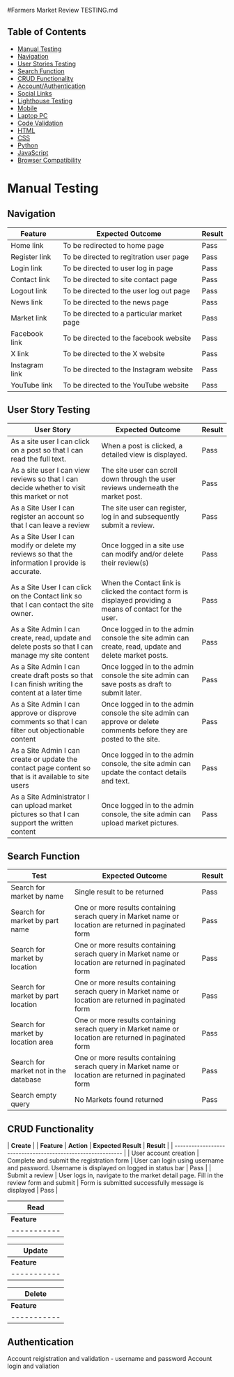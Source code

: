 #Farmers Market Review TESTING.md

## Table of Contents

- [Manual Testing](#manual-testing)
 - [Navigation](#navigation)
 - [User Stories Testing](#user-stories-testing)
 - [Search Function](#search)
 - [CRUD Functionality](#crud-functionality)
 - [Account/Authentication](#account-authentication)
 - [Social Links](#social-links)
- [Lighthouse Testing](#lighthouse-testing)
 - [Mobile](#mobile)
 - [Laptop PC](#Laptop-PC)
- [Code Validation](#code-validation)
 - [HTML](#html)
 - [CSS](#css)
 - [Python](#python)
 - [JavaScript](#javascript)
- [Browser Compatibility](#browser-compatibility)

# Manual Testing
## Navigation

| **Feature** | **Expected Outcome** | **Result** |
| ----------- | -------------------- | -------- |
| Home link | To be redirected to home page | Pass |
| Register link | To be directed to regitration user page | Pass |
| Login link | To be directed to user log in page | Pass |
| Contact link | To be directed to site contact page | Pass |
| Logout link | To be directed to the user log out page | Pass |
| News link | To be directed to the news page | Pass |
| Market link | To be directed to a particular market page | Pass |
| Facebook link | To be directed to the facebook website | Pass |
| X link | To be directed to the X website | Pass |
| Instagram link | To be directed to the Instagram website | Pass |
| YouTube link | To be directed to the YouTube website | Pass |

## User Story Testing

| **User Story** | **Expected Outcome** | **Result** |
|----------------|----------------------|------------|
| As a site user I can click on a post so that I can read the full text. | When a post is clicked, a detailed view is displayed. | Pass |
| As a site user I can view reviews so that I can decide whether to visit this market or not | The site user can scroll down through the user reviews underneath the market post. | Pass|
| As a Site User I can register an account so that I can leave a review |The site user can register, log in and subsequently submit a review. | Pass |
| As a Site User I can modify or delete my reviews so that the information I provide is accurate. | Once logged in a site use can modify and/or delete their review(s) | Pass |
| As a Site User I can click on the Contact link so that I can contact the site owner. | When the Contact link is clicked the contact form is displayed providing a means of contact for the user. | Pass |
| As a Site Admin I can create, read, update and delete posts so that I can manage my site content | Once logged in to the admin console the site admin can create, read, update and delete market posts. | Pass |
| As a Site Admin I can create draft posts so that I can finish writing the content at a later time | Once logged in to the admin console the site admin can save posts as draft to submit later. | Pass |
| As a Site Admin I can approve or disprove comments so that I can filter out objectionable content | Once logged in to the admin console the site admin can approve or delete comments before they are posted to the site. | Pass |
| As a Site Admin I can create or update the contact page content so that is it available to site users | Once logged in to the admin console, the site admin can update the contact details and text. | Pass |
| As a Site Administrator I can upload market pictures so that I can support the written content | Once logged in to the admin console, the site admin can upload market pictures. | Pass |

## Search Function

| **Test** | **Expected Outcome** | **Result** |
| -------- | -------------------- | ---------- |
| Search for market by name | Single result to be returned | Pass | 
| Search for market by part name | One or more results containing serach query in Market name or location are returned in paginated form | Pass |
| Search for market by location | One or more results containing serach query in Market name or location are returned in paginated form | Pass |
| Search for market by part location | One or more results containing serach query in Market name or location are returned in paginated form | Pass |
| Search for market by location area | One or more results containing serach query in Market name or location are returned in paginated form | Pass |
| Search for market not in the database | One or more results containing serach query in Market name or location are returned in paginated form | Pass |
| Search empty query | No Markets found returned | Pass | 

## CRUD Functionality

| **Create**                                                  |
| **Feature** | **Action** | **Expected Result** | **Result** |
| ----------------------------------------------------------- |
| User account creation | Complete and submit the registration form | User can login using username and password. Username is displayed on logged in status bar | Pass |
| Submit a review | User logs in, navigate to the market detail page. Fill in the review form and submit | Form is submitted successfully message is displayed | Pass | 


| **Read** |
| ---------- |
| **Feature** | **Action** | **Expected Result** | **Result** |
| ----------- | ---------- | ------------------- | ---------- |

| **Update** |
| ---------- |
| **Feature** | **Action** | **Expected Result** | **Result** |
| ----------- | ---------- | ------------------- | ---------- |


| **Delete** |
| ---------- |
| **Feature** | **Action** | **Expected Result** | **Result** |
| ----------- | ---------- | ------------------- | ---------- |

## Authentication 
Account reigistration and validation - username and password
Account login and valiation
